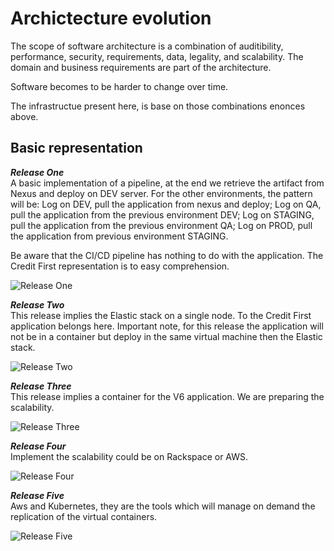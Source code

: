 # Archictecture evolution

The scope of software architecture is a combination of auditibility, performance, security, requirements, data, legality, and scalability. The domain and business requirements are part of the architecture.

Software becomes to be harder to change over time. 

The infrastructue present here, is base on those combinations enonces above.


## Basic representation

_**Release One**_<br>
A basic implementation of a pipeline, at the end we retrieve the artifact from Nexus and deploy on DEV server. For the other environments, the pattern will be:
    Log on DEV, pull the application from nexus and deploy;
    Log on QA, pull the application from the previous environment DEV;
    Log on STAGING, pull the application from the previous environment QA;
    Log on PROD, pull the application from previous environment STAGING.

Be aware that the CI/CD pipeline has nothing to do with the application. The Credit First representation is to easy comprehension.

![Release One](./images/architecture/ArchitectureReleaseOne.png)


_**Release Two**_<br>
This release implies the Elastic stack on a single node. To the Credit First application belongs here. Important note, for this release the application will not be in a container but deploy in the same virtual machine then the Elastic stack.

![Release Two](./images/architecture/ArchitectureReleaseTwo.png)


_**Release Three**_<br>
This release implies a container for the V6 application. We are preparing the scalability.

![Release Three](./images/architecture/ArchitectureReleaseThree.png)


_**Release Four**_<br>
Implement the scalability could be on Rackspace or AWS.

![Release Four](./images/architecture/ArchitectureReleaseFour.png)



_**Release Five**_<br>
Aws and Kubernetes, they are the tools which will manage on demand the replication of the virtual containers.

![Release Five](./images/architecture/ArchitectureReleaseFive.png)